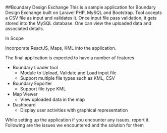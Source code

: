 
##Boundary Design Exchange
This is a sample application for Boundary Design Exchange built on Laravel PHP, MySQL and Bootstrap. Tool accepts a CSV file as input and validates it. Once input file pass validation, it gets stored into the MySQL database. One can view the uploaded data and associated details. 

In Scope

Incorporate ReactJS, Maps, KML into the application.
  
The final application is expected to have a number of features.  
* Boundary Loader tool
    - Module to Upload, Validate and Load input file
    - Support multiple file types such as KML, CSV
* Boundary Exporter
    - Support file type KML
* Map Viewer
    - View uploaded data in the map
* Dashboard
    - Display user activities with graphical representation

While setting up the application if you encounter any issues, report it.
Following are the issues we encountered and the solution for them

